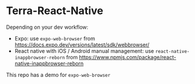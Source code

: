# Terra-React-Native

Depending on your dev workflow:
- Expo: use `expo-web-browser` from https://docs.expo.dev/versions/latest/sdk/webbrowser/
- React native with iOS / Android manual management: use `react-native-inappbrowser-reborn` from https://www.npmjs.com/package/react-native-inappbrowser-reborn

This repo has a demo for `expo-web-browser`